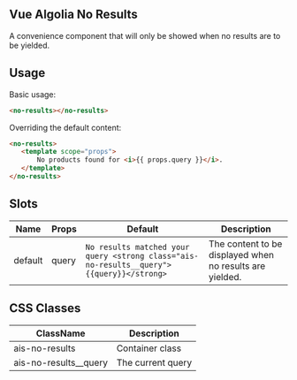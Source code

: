 Vue Algolia No Results
---

A convenience component that will only be showed when no results are to be yielded.

## Usage

Basic usage:

```html
<no-results></no-results>
```

Overriding the default content:

 ```html
<no-results>
	<template scope="props">
		No products found for <i>{{ props.query }}</i>.
	</template>
</no-results>
 ```

## Slots

| Name    | Props | Default                                                                                  | Description                                              |
|---------|-------|------------------------------------------------------------------------------------------|----------------------------------------------------------|
| default | query | `No results matched your query <strong class="ais-no-results__query">{{query}}</strong>` | The content to be displayed when no results are yielded. |

## CSS Classes

| ClassName             | Description       |
|-----------------------|-------------------|
| ais-no-results        | Container class   |
| ais-no-results__query | The current query |
